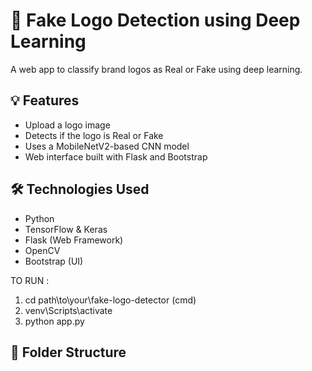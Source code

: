 # 🧠 Fake Logo Detection using Deep Learning

A web app to classify brand logos as Real or Fake using deep learning.

## 💡 Features
- Upload a logo image
- Detects if the logo is Real or Fake
- Uses a MobileNetV2-based CNN model
- Web interface built with Flask and Bootstrap

## 🛠 Technologies Used
- Python
- TensorFlow & Keras
- Flask (Web Framework)
- OpenCV
- Bootstrap (UI)

TO RUN :
1) cd path\to\your\fake-logo-detector (cmd)
2) venv\Scripts\activate
3) python app.py


## 📁 Folder Structure
